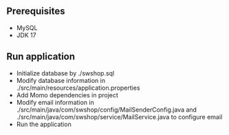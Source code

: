 ## Prerequisites

- MySQL
- JDK 17

## Run application

- Initialize database by ./swshop.sql
- Modify database information in ./src/main/resources/application.properties
- Add Momo dependencies in project
- Modify email information in ./src/main/java/com/swshop/config/MailSenderConfig.java and ./src/main/java/com/swshop/service/MailService.java to configure email
- Run the application

